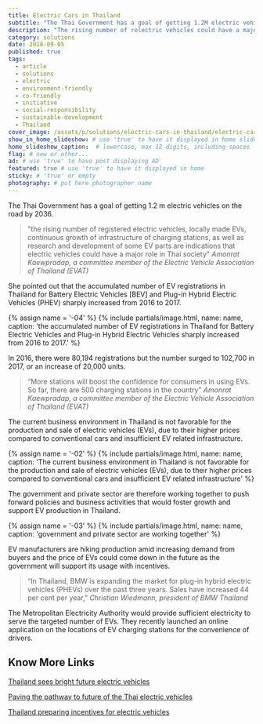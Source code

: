 ```yaml
---
title: Electric Cars in Thailand
subtitle: "The Thai Government has a goal of getting 1.2M electric vehicles on the road by 2036."
description: "The rising number of relectric vehicles could have a major role in our society said Amonrat Kaewpradap of the Electric Vehicle Association of Thailand."
category: solutions
date: 2018-09-05
published: true
tags:
  - article
  - solutions
  - electric
  - environment-friendly
  - co-friendly
  - initiative
  - social-responsibility
  - sustainable-development
  - Thailand
cover_image: /assets/p/solutions/electric-cars-in-thailand/electric-cars-in-thailand.jpg
show_in_home_slideshow: # use 'true' to have it displayed in home slideshow
home_slideshow_caption:  # lowercase, max 12 digits, including spaces
flag: # new or other...
ad: # use 'true' to have post displaying AD
featured: true # use 'true' to have it displayed in home
sticky: # 'true' or empty
photography: # put here photographer name
---
```


The Thai Government has a goal of getting 1.2 m electric vehicles on the road by 2036.

>"the rising number of registered electric vehicles, locally made EVs, continuous growth of infrastructure of charging stations, as well as research and development of some EV parts are indications that electric vehicles could have a major role in Thai society" _Amonrat Kaewpradap, a committee member of the Electric Vehicle Association of Thailand (EVAT)_

She pointed out that the accumulated number of EV registrations in Thailand for Battery Electric Vehicles [BEV] and Plug-in Hybrid Electric Vehicles (PHEV) sharply increased from 2016 to 2017.

{% assign name = '-04' %}
{% include partials/image.html, name: name, caption: 'the accumulated number of EV registrations in Thailand for Battery Electric Vehicles and Plug-in Hybrid Electric Vehicles sharply increased from 2016 to 2017.' %}



In 2016, there were 80,194 registrations but the number surged to 102,700 in 2017, or an increase of 20,000 units.

>“More stations will boost the confidence for consumers in using EVs. So far, there are 500 charging stations in the country" _Amonrat Kaewpradap, a committee member of the Electric Vehicle Association of Thailand (EVAT)_

The current business environment in Thailand is not favorable for the production and sale of electric vehicles (EVs), due to their higher prices compared to conventional cars and insufficient EV related infrastructure.

{% assign name = '-02' %}
{% include partials/image.html, name: name, caption: 'The current business environment in Thailand is not favorable for the production and sale of electric vehicles (EVs), due to their higher prices compared to conventional cars and insufficient EV related infrastructure' %}



The government and private sector are therefore working together to push forward policies and business activities that would foster growth and support EV production in Thailand.

{% assign name = '-03' %}
{% include partials/image.html, name: name, caption: 'government and private sector are working together' %}



EV manufacturers are hiking production amid increasing demand from buyers
and the price of EVs could come down in the future as the government will support its usage with incentives.

>“In Thailand, BMW is expanding the market for plug-in hybrid electric vehicles (PHEVs) over the past three years. Sales have increased 44 per cent per year,” _Christian Wiedmann, president of BMW Thailand_

The Metropolitan Electricity Authority would provide sufficient electricity to serve the targeted number of EVs.  They recently launched an online application on the locations of EV charging stations for the convenience of drivers.


## Know More Links

[Thailand sees bright future electric vehicles](https://www.wardsauto.com/engines/thailand-sees-bright-future-electric-vehicles)

[Paving the pathway to future of the Thai electric vehicles](https://www.scbeic.com/en/detail/product/2441)

[Thailand preparing incentives for electric vehicles](http://thaiembdc.org/2017/03/27/thailand-preparing-incentives-for-electric-vehicles/)
